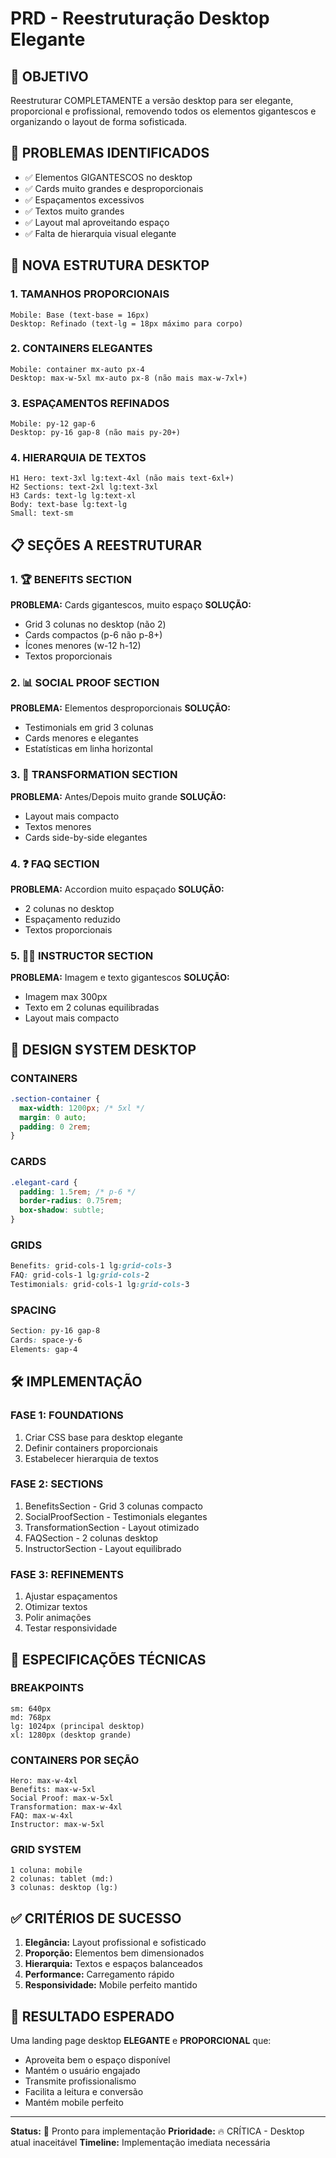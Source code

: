 # PRD - Reestruturação Desktop Elegante

## 🎯 OBJETIVO
Reestruturar COMPLETAMENTE a versão desktop para ser elegante, proporcional e profissional, removendo todos os elementos gigantescos e organizando o layout de forma sofisticada.

## 🚨 PROBLEMAS IDENTIFICADOS
- ✅ Elementos GIGANTESCOS no desktop
- ✅ Cards muito grandes e desproporcionais  
- ✅ Espaçamentos excessivos
- ✅ Textos muito grandes
- ✅ Layout mal aproveitando espaço
- ✅ Falta de hierarquia visual elegante

## 🎨 NOVA ESTRUTURA DESKTOP

### 1. TAMANHOS PROPORCIONAIS
```
Mobile: Base (text-base = 16px)
Desktop: Refinado (text-lg = 18px máximo para corpo)
```

### 2. CONTAINERS ELEGANTES
```
Mobile: container mx-auto px-4
Desktop: max-w-5xl mx-auto px-8 (não mais max-w-7xl+)
```

### 3. ESPAÇAMENTOS REFINADOS
```
Mobile: py-12 gap-6
Desktop: py-16 gap-8 (não mais py-20+)
```

### 4. HIERARQUIA DE TEXTOS
```
H1 Hero: text-3xl lg:text-4xl (não mais text-6xl+)
H2 Sections: text-2xl lg:text-3xl
H3 Cards: text-lg lg:text-xl
Body: text-base lg:text-lg
Small: text-sm
```

## 📋 SEÇÕES A REESTRUTURAR

### 1. 🏆 BENEFITS SECTION
**PROBLEMA:** Cards gigantescos, muito espaço
**SOLUÇÃO:**
- Grid 3 colunas no desktop (não 2)
- Cards compactos (p-6 não p-8+)
- Ícones menores (w-12 h-12)
- Textos proporcionais

### 2. 📊 SOCIAL PROOF SECTION
**PROBLEMA:** Elementos desproporcionais
**SOLUÇÃO:**
- Testimonials em grid 3 colunas
- Cards menores e elegantes
- Estatísticas em linha horizontal

### 3. 🎯 TRANSFORMATION SECTION
**PROBLEMA:** Antes/Depois muito grande
**SOLUÇÃO:**
- Layout mais compacto
- Textos menores
- Cards side-by-side elegantes

### 4. ❓ FAQ SECTION
**PROBLEMA:** Accordion muito espaçado
**SOLUÇÃO:**
- 2 colunas no desktop
- Espaçamento reduzido
- Textos proporcionais

### 5. 👨‍⚕️ INSTRUCTOR SECTION
**PROBLEMA:** Imagem e texto gigantescos
**SOLUÇÃO:**
- Imagem max 300px
- Texto em 2 colunas equilibradas
- Layout mais compacto

## 🎨 DESIGN SYSTEM DESKTOP

### CONTAINERS
```css
.section-container {
  max-width: 1200px; /* 5xl */
  margin: 0 auto;
  padding: 0 2rem;
}
```

### CARDS
```css
.elegant-card {
  padding: 1.5rem; /* p-6 */
  border-radius: 0.75rem;
  box-shadow: subtle;
}
```

### GRIDS
```css
Benefits: grid-cols-1 lg:grid-cols-3
FAQ: grid-cols-1 lg:grid-cols-2  
Testimonials: grid-cols-1 lg:grid-cols-3
```

### SPACING
```css
Section: py-16 gap-8
Cards: space-y-6
Elements: gap-4
```

## 🛠️ IMPLEMENTAÇÃO

### FASE 1: FOUNDATIONS
1. Criar CSS base para desktop elegante
2. Definir containers proporcionais
3. Estabelecer hierarquia de textos

### FASE 2: SECTIONS
1. BenefitsSection - Grid 3 colunas compacto
2. SocialProofSection - Testimonials elegantes
3. TransformationSection - Layout otimizado
4. FAQSection - 2 colunas desktop
5. InstructorSection - Layout equilibrado

### FASE 3: REFINEMENTS
1. Ajustar espaçamentos
2. Otimizar textos
3. Polir animações
4. Testar responsividade

## 📐 ESPECIFICAÇÕES TÉCNICAS

### BREAKPOINTS
```
sm: 640px
md: 768px  
lg: 1024px (principal desktop)
xl: 1280px (desktop grande)
```

### CONTAINERS POR SEÇÃO
```
Hero: max-w-4xl
Benefits: max-w-5xl
Social Proof: max-w-5xl
Transformation: max-w-4xl
FAQ: max-w-4xl
Instructor: max-w-5xl
```

### GRID SYSTEM
```
1 coluna: mobile
2 colunas: tablet (md:)
3 colunas: desktop (lg:)
```

## ✅ CRITÉRIOS DE SUCESSO

1. **Elegância:** Layout profissional e sofisticado
2. **Proporção:** Elementos bem dimensionados
3. **Hierarquia:** Textos e espaços balanceados
4. **Performance:** Carregamento rápido
5. **Responsividade:** Mobile perfeito mantido

## 🚀 RESULTADO ESPERADO

Uma landing page desktop **ELEGANTE** e **PROPORCIONAL** que:
- Aproveita bem o espaço disponível
- Mantém o usuário engajado
- Transmite profissionalismo
- Facilita a leitura e conversão
- Mantém mobile perfeito

---

**Status:** 🔄 Pronto para implementação
**Prioridade:** 🔥 CRÍTICA - Desktop atual inaceitável
**Timeline:** Implementação imediata necessária

